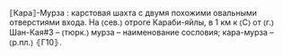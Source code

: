 ---
---

⟦Кара⟧-Мурза
: карстовая шахта с двумя похожими овальными отверстиями входа. На ⦅сев.⦆ отроге Караби-яйлы, в 1 км к ⦅С⦆ от ⦅г.⦆ Шан-Кая#3 – ⦅тюрк.⦆ мурза – наименование сословия; кара-мурза – ⦅р.пл.⦆ ⦃Г10⦄.
